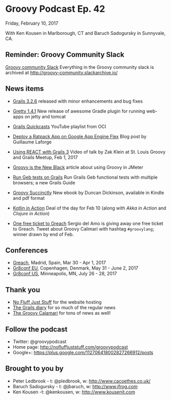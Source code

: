 # Groovy Podcast Ep. 42

Friday, February 10, 2017

With Ken Kousen in Marlborough, CT and Baruch Sadogursky in Sunnyvale, CA.

## Reminder: Groovy Community Slack

[Groovy community Slack](https://groovycommunity.com/) Everything in the Groovy community slack is archived at http://groovy-community.slackarchive.io/

## News items

* [Grails 3.2.6](https://github.com/grails/grails-core/releases/tag/v3.2.6) released with minor enhancements and bug fixes
* [Gretty 1.4.1](https://github.com/akhikhl/gretty) New release of awesome Gradle plugin for running web-apps on jetty and tomcat

* [Grails Quickcasts](https://www.youtube.com/playlist?list=PLI74De5M9T73uH3WilDCePP2qfSDpMaGu) YouTube playlist from OCI
* [Deploy a Ratpack App on Google App Engine Flex](https://medium.com/google-cloud/deploy-a-ratpack-app-on-google-app-engine-flex-6ab59a90f6cf#.31n9kyxx3) Blog post by Guillaume Laforge
* [Using REACT with Grails 3](https://www.youtube.com/watch?v=xMdb21FUcao) Video of talk by Zak Klein at St. Louis Groovy and Grails Meetup, Feb 1, 2017
* [Groovy is the New Black](https://www.blazemeter.com/blog/groovy-new-black) article about using Groovy in JMeter
* [Run Geb tests on Grails](http://guides.grails.org/grails-geb-multiple-browsers/guide/index.html) Run Grails Geb functional tests with multiple browsers; a new Grails Guide
* [Groovy Succinctly](https://www.syncfusion.com/resources/techportal/details/ebooks/groovy_succinctly) New ebook by Duncan Dickinson, available in Kindle and pdf format
* [Kotlin in Action](https://www.manning.com/dotd?utm_source=twitter&utm_campaign=deal_of_the_day_february_2017) Deal of the day for Feb 10 (along with _Akka in Action_ and _Clojure in Action_)

* [One free ticket to Greach](https://twitter.com/sdelamo/status/829227036598214656) Sergio del Amo is giving away one free ticket to Greach. Tweet about Groovy Calimari with hashtag `#groovylang`; winner drawn by end of Feb.

## Conferences

* [Greach](http://greachconf.com/), Madrid, Spain, Mar 30 - Apr 1, 2017
* [Gr8conf EU](http://gr8conf.eu), Copenhagen, Denmark, May 31 - June 2, 2017
* [Gr8conf US](http://gr8conf.us), Minneapolis, MN, July 26 - 28, 2017

## Thank you

* [No Fluff Just Stuff](https://nofluffjuststuff.com/home/main) for the website hosting
* [The Grails diary](http://grydeske.net/news) for so much of the regular news
* [The Groovy Calamari](http://groovycalamari.com/) for tons of news as well!

## Follow the podcast

* Twitter: @groovypodcast
* Home page: http://nofluffjuststuff.com/groovypodcast
* Google+: https://plus.google.com/112706418002827266912/posts

## Brought to you by

* Peter Ledbrook - t: @pledbrook, w: http://www.cacoethes.co.uk/
* Baruch Sadogursky - t: @jbaruch, w: http://www.jfrog.com
* Ken Kousen -t: @kenkousen, w: http://www.kousenit.com
